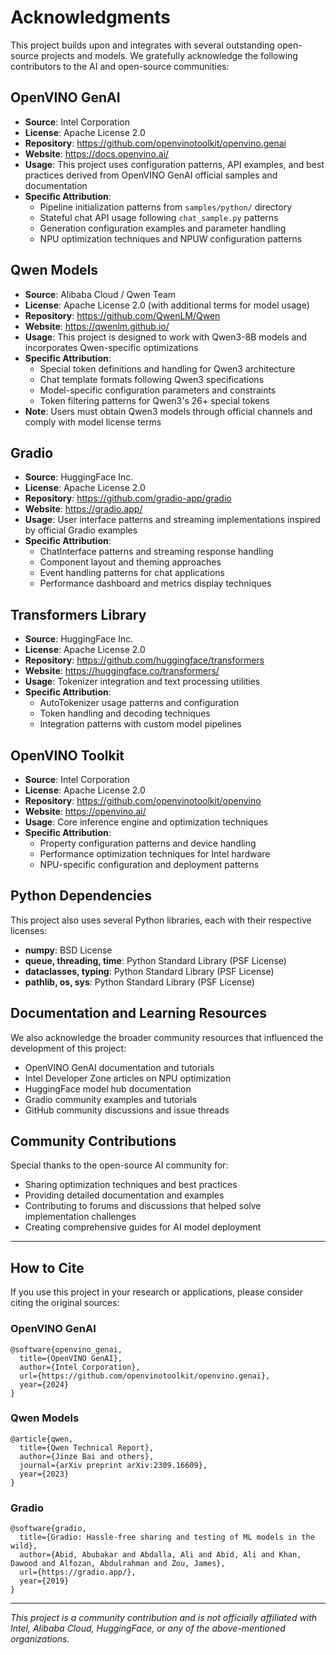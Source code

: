 # Acknowledgments

This project builds upon and integrates with several outstanding open-source projects and models. We gratefully acknowledge the following contributors to the AI and open-source communities:

## OpenVINO GenAI
- **Source**: Intel Corporation
- **License**: Apache License 2.0
- **Repository**: https://github.com/openvinotoolkit/openvino.genai
- **Website**: https://docs.openvino.ai/
- **Usage**: This project uses configuration patterns, API examples, and best practices derived from OpenVINO GenAI official samples and documentation
- **Specific Attribution**: 
  - Pipeline initialization patterns from `samples/python/` directory
  - Stateful chat API usage following `chat_sample.py` patterns
  - Generation configuration examples and parameter handling
  - NPU optimization techniques and NPUW configuration patterns

## Qwen Models
- **Source**: Alibaba Cloud / Qwen Team
- **License**: Apache License 2.0 (with additional terms for model usage)
- **Repository**: https://github.com/QwenLM/Qwen
- **Website**: https://qwenlm.github.io/
- **Usage**: This project is designed to work with Qwen3-8B models and incorporates Qwen-specific optimizations
- **Specific Attribution**:
  - Special token definitions and handling for Qwen3 architecture
  - Chat template formats following Qwen3 specifications
  - Model-specific configuration parameters and constraints
  - Token filtering patterns for Qwen3's 26+ special tokens
- **Note**: Users must obtain Qwen3 models through official channels and comply with model license terms

## Gradio
- **Source**: HuggingFace Inc.
- **License**: Apache License 2.0
- **Repository**: https://github.com/gradio-app/gradio
- **Website**: https://gradio.app/
- **Usage**: User interface patterns and streaming implementations inspired by official Gradio examples
- **Specific Attribution**:
  - ChatInterface patterns and streaming response handling
  - Component layout and theming approaches
  - Event handling patterns for chat applications
  - Performance dashboard and metrics display techniques

## Transformers Library
- **Source**: HuggingFace Inc.
- **License**: Apache License 2.0
- **Repository**: https://github.com/huggingface/transformers
- **Website**: https://huggingface.co/transformers/
- **Usage**: Tokenizer integration and text processing utilities
- **Specific Attribution**:
  - AutoTokenizer usage patterns and configuration
  - Token handling and decoding techniques
  - Integration patterns with custom model pipelines

## OpenVINO Toolkit
- **Source**: Intel Corporation
- **License**: Apache License 2.0
- **Repository**: https://github.com/openvinotoolkit/openvino
- **Website**: https://openvino.ai/
- **Usage**: Core inference engine and optimization techniques
- **Specific Attribution**:
  - Property configuration patterns and device handling
  - Performance optimization techniques for Intel hardware
  - NPU-specific configuration and deployment patterns

## Python Dependencies
This project also uses several Python libraries, each with their respective licenses:
- **numpy**: BSD License
- **queue, threading, time**: Python Standard Library (PSF License)
- **dataclasses, typing**: Python Standard Library (PSF License)
- **pathlib, os, sys**: Python Standard Library (PSF License)

## Documentation and Learning Resources
We also acknowledge the broader community resources that influenced the development of this project:
- OpenVINO GenAI documentation and tutorials
- Intel Developer Zone articles on NPU optimization
- HuggingFace model hub documentation
- Gradio community examples and tutorials
- GitHub community discussions and issue threads

## Community Contributions
Special thanks to the open-source AI community for:
- Sharing optimization techniques and best practices
- Providing detailed documentation and examples
- Contributing to forums and discussions that helped solve implementation challenges
- Creating comprehensive guides for AI model deployment

---

## How to Cite

If you use this project in your research or applications, please consider citing the original sources:

### OpenVINO GenAI
```
@software{openvino_genai,
  title={OpenVINO GenAI},
  author={Intel Corporation},
  url={https://github.com/openvinotoolkit/openvino.genai},
  year={2024}
}
```

### Qwen Models
```
@article{qwen,
  title={Qwen Technical Report},
  author={Jinze Bai and others},
  journal={arXiv preprint arXiv:2309.16609},
  year={2023}
}
```

### Gradio
```
@software{gradio,
  title={Gradio: Hassle-free sharing and testing of ML models in the wild},
  author={Abid, Abubakar and Abdalla, Ali and Abid, Ali and Khan, Dawood and Alfozan, Abdulrahman and Zou, James},
  url={https://gradio.app/},
  year={2019}
}
```

---

*This project is a community contribution and is not officially affiliated with Intel, Alibaba Cloud, HuggingFace, or any of the above-mentioned organizations.*